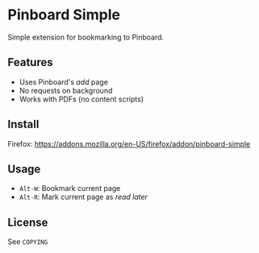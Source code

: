 # Pinboard Simple

Simple extension for bookmarking to Pinboard.

## Features

- Uses Pinboard's *add* page
- No requests on background
- Works with PDFs (no content scripts)

## Install

Firefox: https://addons.mozilla.org/en-US/firefox/addon/pinboard-simple

## Usage

- `Alt-W`: Bookmark current page
- `Alt-R`: Mark current page as *read later*

## License

See `COPYING`
